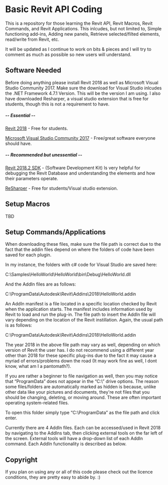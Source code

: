 # Basic Revit API Coding
This is a repository for those learning the Revit API, Revit Macros, Revit Commands, and Revit Applications.
This inlcudes, but not limited to, Simple functioning add-ins, Adding new panels, Retrieve selected/filted elements, read/write from Revit, etc.

It will be updated as I continue to work on bits & pieces and I will try to comment as much as possible so new users will understand.

## Software Needed
Before doing anything please install Revit 2018 as well as Microsoft Visual Studio Community 2017. Make sure the download for Visual 
Studio inlcudes the .NET Framework 4.7.1 Version. This will be the version I am using. I also have downloaded Resharper, a visual studio extension that is free for students, though this is not a requirement to have.

##### -- Essential --
[Revit 2018](https://www.autodesk.com/education/free-software/revit "Free for students") - Free for students.

[Microsoft Visual Studio Community 2017](https://visualstudio.microsoft.com/downloads/ "Free :)") - Free/great software everyone should have.

##### -- Recommended but unessential --
[Revit 2018.2 SDK](https://www.autodesk.com/developer-network/platform-technologies/revit "Very Helpful :)") - (Software Development Kit) Is very helpful for debugging the Revit Database and understanding the elements and how their parameters operate.

[ReSharper](https://www.jetbrains.com/student/ "Free for students") - Free for students/Visual studio extension.


## Setup Macros
TBD

## Setup Commands/Applications
When downloading these files, make sure the file path is correct due to the fact that the addin files depend on where the folders of code have been saved for each plugin.

In my instance, the folders with c# code for Visual Studio are saved here:

C:\Samples\HelloWorld\HelloWorld\bin\Debug\HelloWorld.dll

And the AddIn files are as follows:

C:\ProgramData\Autodesk\Revit\Addins\2018\HelloWorld.addin

An AddIn manifest is a file located in a specific location checked by Revit when the application starts. The manifest includes information used by Revit to load and run the plug-in. The file path to insert the AddIn file will vary depending on the location of the Revit instillation. Again, the usual path is as follows:

C:\ProgramData\Autodesk\Revit\Addins\2018\HelloWorld.addin

The year 2018 in the above file path may vary as well, depending on which version of Revit the user has. I do not recommend using a different year other than 2018 for these specific plug-ins due to the fact it may cause a myriad of errors/problems down the road (It may work fine as well, I dont know, what am I a pantomath?).

If you are rather a beginner to file navigation as well, then you may notice that “ProgramData” does not appear in the “C:\” drive options. The reason some files/folders are automatically marked as hidden is because, unlike other data like your pictures and documents, they're not files that you should be changing, deleting, or moving around. These are often important operating system-related files.

To open this folder simply type “C:\ProgramData” as the file path and click enter.

Currently there are 4 AddIn files. Each can be accessed/used in Revit 2018 by navigating to the AddIns tab, then clicking external tools on the far left of the screen. External tools will have a drop-down list of each AddIn command. Each AddIn functionality is described as below.

## Copyright
If you plan on using any or all of this code please check out the licence conditions, they are pretty easy to abide by. :)


